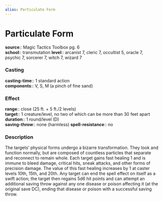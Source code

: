 ```yaml
---
alias: Particulate Form
---
```


# Particulate Form 

**source**:: Magic Tactics Toolbox pg. 6  
**school**:: transmutation
**level**:: arcanist 7, cleric 7, occultist 5, oracle 7, psychic 7, sorcerer 7, witch 7, wizard 7

### Casting 

**casting-time**:: 1 standard action  
**components**:: V, S, M (a pinch of fine sand)

### Effect 

**range**:: close (25 ft. + 5 ft./2 levels)  
**target**:: 1 creature/level, no two of which can be more than 30 feet apart  
**duration**:: 1 round/level (D)  
**saving-throw**:: none (harmless)
**spell-resistance**:: no

### Description 

The targets’ physical forms undergo a bizarre transformation. They look and function normally, but are composed of countless particles that separate and reconnect to remain whole. Each target gains fast healing 1 and is immune to bleed damage, critical hits, sneak attacks, and other forms of precision damage. The value of this fast healing increases by 1 at caster levels 10th, 15th, and 20th. Any target can end the spell effect on itself as a swift action; the target then regains 5d6 hit points and can attempt an additional saving throw against any one disease or poison affecting it (at the original save DC), ending that disease or poison with a successful saving throw.

